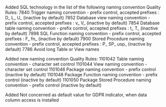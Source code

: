 Added SQL technology in the list of the following naming convention Quality Rules:
7840 Trigger naming convention - prefix control, accepted prefixes : D_ L_ U_ (inactive by default)
7852 Database view naming convention - prefix control, accepted prefixes : v_ V_ (inactive by default)
7854 Database table naming convention - prefix control, accepted prefixes : t_ T_ (inactive by default)
7898 SQL Function naming convention - prefix control, accepted prefixes : F_ fn_ (inactive by default)
7900 Stored Procedure naming convention - prefix control, accepted prefixes : P_ SP_ usp_ (inactive by default)
7786 Avoid long Table or View names

Added new naming convention Quality Rules:
1101042 Table naming convention - character set control
1101044 View naming convention - character set control
1101046 Package naming convention - prefix control (inactive by default)
1101048 Package Function naming convention - prefix control (inactive by default)
1101050 Package Stored Procedure naming convention - prefix control (inactive by default)

Added Not concerned as default value for GDPR indicator, when data column access is installed